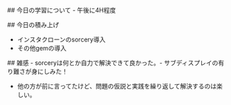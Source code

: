  ##​ ​今日の学習について 
 ​-​ 午後に4H程度

 ​##​ ​今日の積み上げ 
 - インスタクローンのsorcery導入
 - その他gemの導入

 ​##​ ​雑感
 ​-​ sorceryは何とか自力で解決できて良かった。
 ​-​ サブディスプレイの有り難さが身にしみた！
 - 他の方が前に言ってたけど、問題の仮説と実践を繰り返して解決するのは楽しい。
